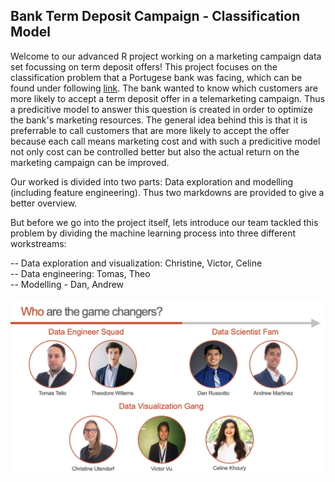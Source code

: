 ## Bank Term Deposit Campaign - Classification Model

Welcome to our advanced R project working on a marketing campaign data set focussing on term deposit offers! This project focuses on the classification problem that a Portugese bank was facing, which can be found under following [link](https://archive.ics.uci.edu/ml/datasets/bank+marketing#). The bank wanted to know which customers are more likely to accept a term deposit offer in a telemarketing campaign. Thus a predicitive model to answer this question is created in order to optimize the bank's marketing resources. The general idea behind this is that it is preferrable to call customers that are more likely to accept the offer because each call means marketing cost and with such a predicitive model not only cost can be controlled better but also the actual return on the marketing campaign can be improved.

Our worked is divided into two parts: Data exploration and modelling (including feature engineering). Thus two markdowns are provided to give a better overview.

But before we go into the project itself, lets introduce our team tackled this problem by dividing the machine learning process into three different workstreams:

-- Data exploration and visualization: Christine, Victor, Celine <br /> 
-- Data engineering: Tomas, Theo <br />
-- Modelling - Dan, Andrew

![Team](https://github.com/martinan92/Advanced-R-Group-Project/blob/master/R-Team.png)
